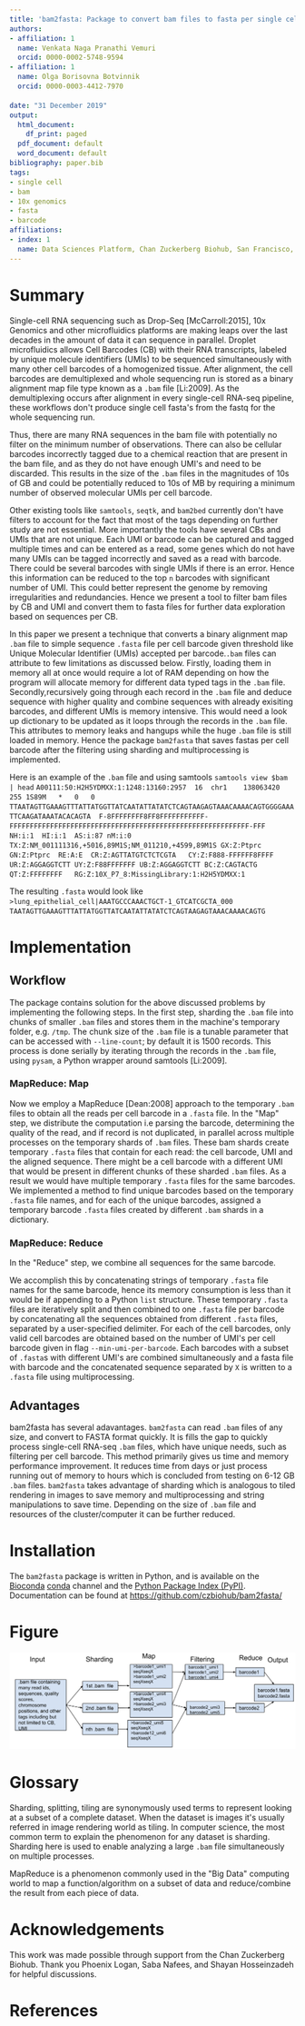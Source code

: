 ```yaml
---
title: 'bam2fasta: Package to convert bam files to fasta per single cell barcode'
authors:
- affiliation: 1
  name: Venkata Naga Pranathi Vemuri
  orcid: 0000-0002-5748-9594
- affiliation: 1
  name: Olga Borisovna Botvinnik
  orcid: 0000-0003-4412-7970

date: "31 December 2019"
output:
  html_document:
    df_print: paged
  pdf_document: default
  word_document: default
bibliography: paper.bib
tags:
- single cell
- bam
- 10x genomics
- fasta
- barcode
affiliations:
- index: 1
  name: Data Sciences Platform, Chan Zuckerberg Biohub, San Francisco, CA
---
```


# Summary

Single-cell RNA sequencing such as Drop-Seq [McCarroll:2015], 10x Genomics and other microfluidics platforms are making leaps over the last decades in the amount of data it can sequence in parallel. 
Droplet microfluidics allows Cell Barcodes (CB) with their RNA transcripts, labeled by unique molecule identifiers (UMIs) to be sequenced simultaneously with many other cell barcodes of a homogenized tissue. 
After alignment, the cell barcodes are demultiplexed and whole sequencing run is stored as a binary alignment map file type known as a `.bam` file [Li:2009]. 
As the demultiplexing occurs after alignment in every single-cell RNA-seq pipeline, these workflows don't produce single cell fasta's from the fastq for the whole sequencing run. 

Thus, there are many RNA sequences in the bam file with potentially no filter on the minimum number of observations.
There can also be cellular barcodes incorrectly tagged due to a chemical reaction that are present in the bam file, and as they do not have enough UMI's and need to be discarded.
This results in the size of the `.bam` files in the magnitudes of 10s of GB and could be potentially reduced to 10s of MB by requiring a minimum number of observed molecular UMIs per cell barcode. 

Other existing tools like `samtools`, `seqtk`, and `bam2bed` currently don't have filters to account for the fact that most of the tags depending on further study are not essential. 
More importantly the tools have several CBs and UMIs that are not unique. 
Each UMI or barcode can be captured and tagged multiple times and can be entered as a read, some genes which do not have many UMIs can be tagged incorrectly and saved as a read with barcode. 
There could be several barcodes with single UMIs if there is an error. 
Hence this information can be reduced to the top `n` barcodes with significant number of UMI. 
This could better represent the genome by removing irregularities and redundancies. 
Hence we present a tool to filter bam files by CB and UMI and convert them to fasta files for further data exploration based on sequences per CB. 

In this paper we present a technique that converts a binary alignment map `.bam` file to simple sequence `.fasta` file per cell barcode given threshold like Unique Molecular Identifier (UMIs) accepted per barcode.`.bam` files can attribute to few limitations as discussed below. 
Firstly, loading them in memory all at once would require a lot of RAM depending on how the program will allocate memory for different data typed tags in the `.bam` file. 
Secondly,recursively going through each record in the `.bam` file and deduce sequence with higher quality and combine sequences with already exisiting barcodes, and different UMIs is memory intensive. This would need a look up dictionary to be updated as it loops through the records in the `.bam` file. This attributes to memory leaks and hangups while the huge `.bam` file is still loaded in memory. 
Hence the package `bam2fasta` that saves fastas per cell barcode after the filtering using sharding and multiprocessing is implemented.

Here is an example of the `.bam` file and using samtools
`samtools view $bam | head`
`A00111:50:H2H5YDMXX:1:1248:13160:2957	16	chr1	138063420	255	1S89M	*	0	0	TTAATAGTTGAAAGTTTATTATGGTTATCAATATTATATCTCAGTAAGAGTAAACAAAACAGTGGGGAAATTCAAGATAAATACACAGTA	F-8FFFFFFFF8FF8FFFFFFFFFFF-FFFFFFFFFFFFFFFFFFFFFFFFFFFFFFFFFFFFFFFFFFFFFFFFFFFFFFFFFFF-FFF	NH:i:1	HI:i:1	AS:i:87	nM:i:0	TX:Z:NM_001111316,+5016,89M1S;NM_011210,+4599,89M1S	GX:Z:Ptprc	GN:Z:Ptprc	RE:A:E	CR:Z:AGTTATGTCTCTCGTA	CY:Z:F888-FFFFFF8FFFF	UR:Z:AGGAGGTCTT	UY:Z:F88FFFFFFF	UB:Z:AGGAGGTCTT	BC:Z:CAGTACTG	QT:Z:FFFFFFFF	RG:Z:10X_P7_8:MissingLibrary:1:H2H5YDMXX:1`

The resulting `.fasta` would look like
`>lung_epithelial_cell|AAATGCCCAAACTGCT-1_GTCATCGCTA_000
TAATAGTTGAAAGTTTATTATGGTTATCAATATTATATCTCAGTAAGAGTAAACAAAACAGTG`

# Implementation

## Workflow

The package contains solution for the above discussed problems by implementing the following steps.
In the first step, sharding the `.bam` file into chunks of smaller `.bam` files and stores them in the machine's temporary folder, e.g. `/tmp`. 
The chunk size of the `.bam` file is a tunable parameter that can be accessed with `--line-count`; by default it is 1500 records. 
This process is done serially by iterating through the records in the `.bam` file, using `pysam`, a Python wrapper around samtools [Li:2009]. 

### MapReduce: Map

Now we employ a MapReduce [Dean:2008] approach to the temporary `.bam` files to obtain all the reads per cell barcode in a `.fasta` file.
In the "Map" step, we distribute the computation i.e parsing the barcode, determining the quality of the read, and if record is not duplicated, in parallel across multiple processes on the temporary shards of `.bam` files. These bam shards create temporary `.fasta` files that contain for each read: the cell barcode, UMI and the aligned sequence.
There might be a cell barcode with a different UMI that would be present in different chunks of these sharded `.bam` files. As a result we would have multiple temporary `.fasta` files for the same barcodes. 
We implemented a method to find unique barcodes based on the temporary `.fasta` file names, and for each of the unique barcodes, assigned a temporary barcode `.fasta` files created by different `.bam` shards in a dictionary.

### MapReduce: Reduce

In the "Reduce" step, we combine all sequences for the same barcode.

We accomplish this by concatenating strings of temporary `.fasta` file names for the same barcode, hence its memory consumption is less than it would be if appending to a Python `list` structure. 
These temporary `.fasta` files are iteratively split and then combined to one `.fasta` file per barcode by concatenating all the sequences obtained from different `.fasta` files, separated by a user-specified delimiter. 
For each of the cell barcodes, only valid cell barcodes are obtained based on the number of UMI's per cell barcode given in flag `--min-umi-per-barcode`. 
Each barcodes with a subset of `.fasta`s with different UMI's are combined simultaneously and a fasta file with barcode and the concatenated sequence separated by `X` is written to a `.fasta` file using multiprocessing.

## Advantages

bam2fasta has several adavantages.
`bam2fasta` can read `.bam` files of any size, and convert to FASTA format quickly. 
It is fills the gap to quickly process single-cell RNA-seq `.bam` files, which have unique needs, such as filtering per cell barcode.
This method primarily gives us time and memory performance improvement. 
It reduces time from days or just process running out of memory to hours which is concluded from testing on 6-12 GB `.bam` files. 
`bam2fasta` takes advantage of sharding which is analogous to tiled rendering in images to save memory and multiprocessing and string manipulations to save time. 
Depending on the size of `.bam` file and resources of the cluster/computer it can be further reduced.


# Installation

The `bam2fasta` package is written in Python, and is available on the [Bioconda](https://bioconda.github.io/) [conda](https://docs.conda.io/en/latest/) channel and the [Python Package Index (PyPI)](https://pypi.org/).
Documentation can be found at https://github.com/czbiohub/bam2fasta/


# Figure

![The bam2fasta workflow as explained in the implementation is illustrated in the flowchart](bam2fasta_workflow.png)


# Glossary

Sharding, splitting, tiling are synonymously used terms to represent looking at a subset of a complete dataset. When the dataset is images it's usually referred in image rendering world as tiling. In computer science, the most common term to explain the phenomenon for any dataset is sharding. 
Sharding here is used to enable analyzing a large `.bam` file simultaneously on multiple processes.

MapReduce is a phenomenon commonly used in the "Big Data" computing world to map a function/algorithm on a subset of data and reduce/combine the result from each piece of data.

# Acknowledgements

This work was made possible through support from the Chan Zuckerberg Biohub.
Thank you Phoenix Logan, Saba Nafees, and Shayan Hosseinzadeh for helpful discussions.


# References
